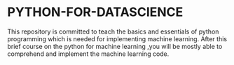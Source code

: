 # PYTHON-FOR-DATASCIENCE
This repository is committed to teach the basics and essentials of python programming which is needed for implementing machine learning. After this brief course on the python for machine learning ,you will be mostly able to comprehend and implement the machine learning code.
